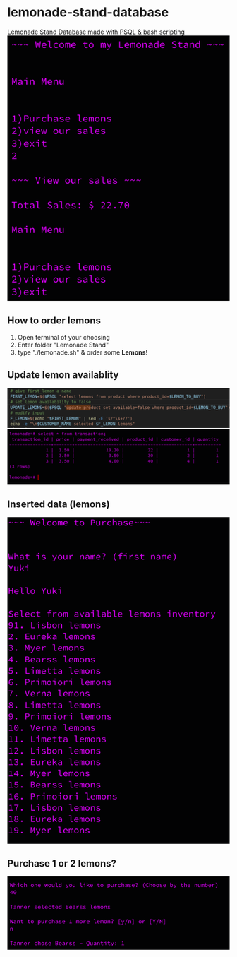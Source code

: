 
# lemonade-stand-database
Lemonade Stand Database made with PSQL &amp; bash scripting
![database](https://github.com/KylesTech95/lemonade-stand-database/blob/main/media/Screenshot%202023-12-31%209.50.02%20PM.png?raw=true)
## How to order lemons
1. Open terminal of your choosing
2. Enter folder "Lemonade Stand"
3. type "./lemonade.sh" & order some **Lemons**!
## Update lemon availablity
![availability](https://github.com/KylesTech95/lemonade-stand-database/blob/main/media/Screenshot%202023-12-31%2010.00.33%20PM.png?raw=true)
![transaction](https://github.com/KylesTech95/lemonade-stand-database/blob/main/media/Screenshot%202023-12-31%209.48.57%20PM.png?raw=true)
## Inserted data (lemons)
![transaction](https://github.com/KylesTech95/lemonade-stand-database/blob/main/media/Screenshot%202023-12-31%209.50.24%20PM.png?raw=true)
## Purchase 1 or 2 lemons?
![transaction](https://github.com/KylesTech95/lemonade-stand-database/blob/main/media/Screenshot%202023-12-31%209.51.02%20PM.png?raw=true)
